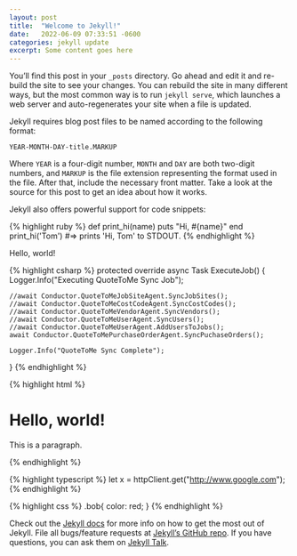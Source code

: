 ```yaml
---
layout: post
title:  "Welcome to Jekyll!"
date:   2022-06-09 07:33:51 -0600
categories: jekyll update
excerpt: Some content goes here
---
```

You’ll find this post in your `_posts` directory. Go ahead and edit it and re-build the site to see your changes. You can rebuild the site in many different ways, but the most common way is to run `jekyll serve`, which launches a web server and auto-regenerates your site when a file is updated.

Jekyll requires blog post files to be named according to the following format:

`YEAR-MONTH-DAY-title.MARKUP`

Where `YEAR` is a four-digit number, `MONTH` and `DAY` are both two-digit numbers, and `MARKUP` is the file extension representing the format used in the file. After that, include the necessary front matter. Take a look at the source for this post to get an idea about how it works.

Jekyll also offers powerful support for code snippets:

{% highlight ruby %}
def print_hi(name)
  puts "Hi, #{name}"
end
print_hi('Tom')
#=> prints 'Hi, Tom' to STDOUT.
{% endhighlight %}

Hello, world!

{% highlight csharp %}
protected override async Task ExecuteJob()
{
    Logger.Info("Executing QuoteToMe Sync Job");

    //await Conductor.QuoteToMeJobSiteAgent.SyncJobSites();
    //await Conductor.QuoteToMeCostCodeAgent.SyncCostCodes();
    //await Conductor.QuoteToMeVendorAgent.SyncVendors();
    //await Conductor.QuoteToMeUserAgent.SyncUsers();
    //await Conductor.QuoteToMeUserAgent.AddUsersToJobs();
    await Conductor.QuoteToMePurchaseOrderAgent.SyncPuchaseOrders();

    Logger.Info("QuoteToMe Sync Complete");
}
{% endhighlight %}

{% highlight html %}
<div>
  <h1>Hello, world!</h1>
  <p>This is a paragraph.</p>
  </div>
{% endhighlight %}

{% highlight typescript %}
let x = httpClient.get("http://www.google.com");
{% endhighlight %}

{% highlight css %}
.bob{
  color: red;
}
{% endhighlight %}

Check out the [Jekyll docs][jekyll-docs] for more info on how to get the most out of Jekyll. File all bugs/feature requests at [Jekyll’s GitHub repo][jekyll-gh]. If you have questions, you can ask them on [Jekyll Talk][jekyll-talk].

[jekyll-docs]: https://jekyllrb.com/docs/home
[jekyll-gh]:   https://github.com/jekyll/jekyll
[jekyll-talk]: https://talk.jekyllrb.com/
